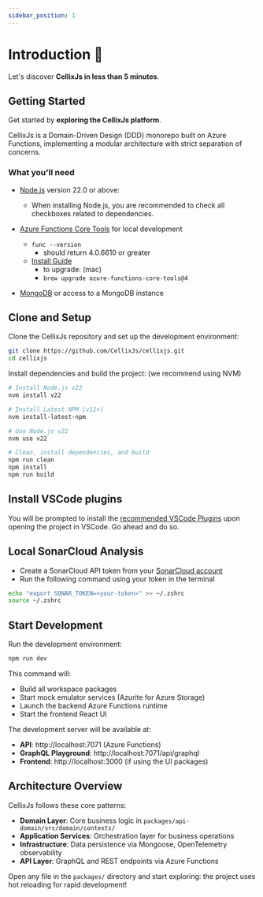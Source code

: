 ```yaml
---
sidebar_position: 1
---
```


# Introduction 👋

Let's discover **CellixJs in less than 5 minutes**.

## Getting Started

Get started by **exploring the CellixJs platform**.

CellixJs is a Domain-Driven Design (DDD) monorepo built on Azure Functions, implementing a modular architecture with strict separation of concerns.

### What you'll need

- [Node.js](https://nodejs.org/en/download/) version 22.0 or above:
  - When installing Node.js, you are recommended to check all checkboxes related to dependencies.
- [Azure Functions Core Tools](https://docs.microsoft.com/en-us/azure/azure-functions/functions-run-local) for local development

    * `func --version`
        * should return 4.0.6610 or greater
    * [Install Guide](https://github.com/Azure/azure-functions-core-tools#installing)
        * to upgrade: (mac)
        * `brew upgrade azure-functions-core-tools@4`

- [MongoDB](https://www.mongodb.com/try/download/community) or access to a MongoDB instance

## Clone and Setup

Clone the CellixJs repository and set up the development environment:

```bash
git clone https://github.com/CellixJs/cellixjs.git
cd cellixjs
```



Install dependencies and build the project: (we recommend using NVM)

```bash
# Install Node.js v22
nvm install v22

# Install Latest NPM (v11+)
nvm install-latest-npm

# Use Node.js v22
nvm use v22

# Clean, install dependencies, and build
npm run clean
npm install 
npm run build
```

## Install VSCode plugins
You will be prompted to install the [recommended VSCode Plugins](https://github.com/CellixJs/cellixjs/blob/main/.vscode/extensions.json) upon opening the project in VSCode. Go ahead and do so.

## Local SonarCloud Analysis

- Create a SonarCloud API token from your [SonarCloud account](https://sonarcloud.io/account/security/)
- Run the following command using your token in the terminal

```bash
echo "export SONAR_TOKEN=<your-token>" >> ~/.zshrc
source ~/.zshrc
```

## Start Development

Run the development environment:

```bash
npm run dev
```

This command will:
- Build all workspace packages
- Start mock emulator services (Azurite for Azure Storage)
- Launch the backend Azure Functions runtime
- Start the frontend React UI

The development server will be available at:
- **API**: http://localhost:7071 (Azure Functions)
- **GraphQL Playground**: http://localhost:7071/api/graphql
- **Frontend**: http://localhost:3000 (if using the UI packages)

## Architecture Overview

CellixJs follows these core patterns:

- **Domain Layer**: Core business logic in `packages/api-domain/src/domain/contexts/`
- **Application Services**: Orchestration layer for business operations
- **Infrastructure**: Data persistence via Mongoose, OpenTelemetry observability  
- **API Layer**: GraphQL and REST endpoints via Azure Functions

Open any file in the `packages/` directory and start exploring: the project uses hot reloading for rapid development!
